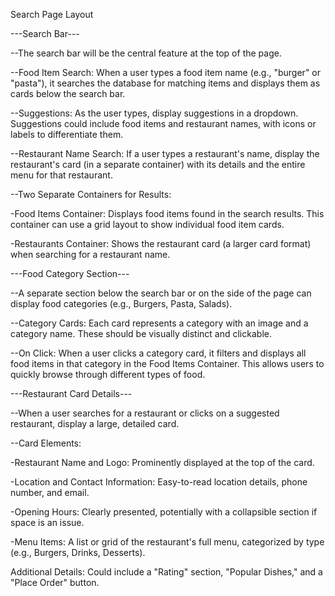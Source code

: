 Search Page Layout


---Search Bar---

--The search bar will be the central feature at the top of the page.

--Food Item Search: When a user types a food item name (e.g., "burger" or "pasta"), it searches the database for matching items and displays them as cards below the search bar.

--Suggestions: As the user types, display suggestions in a dropdown. Suggestions could include food items and restaurant names, with icons or labels to differentiate them.

--Restaurant Name Search: If a user types a restaurant's name, display the restaurant's card (in a separate container) with its details and the entire menu for that restaurant.

--Two Separate Containers for Results:

-Food Items Container: Displays food items found in the search results. This container can use a grid layout to show individual food item cards.

-Restaurants Container: Shows the restaurant card (a larger card format) when searching for a restaurant name.


---Food Category Section---

--A separate section below the search bar or on the side of the page can display food categories (e.g., Burgers, Pasta, Salads).

--Category Cards: Each card represents a category with an image and a category name. These should be visually distinct and clickable.

--On Click: When a user clicks a category card, it filters and displays all food items in that category in the Food Items Container. This allows users to quickly browse through different types of food.

---Restaurant Card Details---

--When a user searches for a restaurant or clicks on a suggested restaurant, display a large, detailed card.

--Card Elements:

-Restaurant Name and Logo: Prominently displayed at the top of the card.

-Location and Contact Information: Easy-to-read location details, phone number, and email.

-Opening Hours: Clearly presented, potentially with a collapsible section if space is an issue.

-Menu Items: A list or grid of the restaurant's full menu, categorized by type (e.g., Burgers, Drinks, Desserts).

Additional Details: Could include a "Rating" section, "Popular Dishes," and a "Place Order" button.